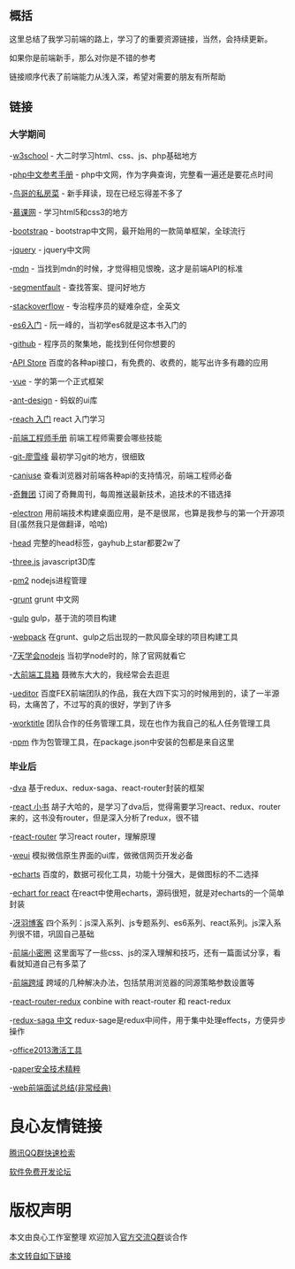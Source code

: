 ## 概括

这里总结了我学习前端的路上，学习了的重要资源链接，当然，会持续更新。

如果你是前端新手，那么对你是不错的参考

链接顺序代表了前端能力从浅入深，希望对需要的朋友有所帮助

## 链接

### 大学期间

-[w3school](http://u.720life.cn/g/099f51a56d4403ecef9788827bcd5cee38cc0da757b1b7c048f44c604c1e207a) - 大二时学习html、css、js、php基础地方

-[php中文参考手册](http://u.720life.cn/g/74600cc848fc21935f3dab9fc998167ef0311f906755937d3ab19b275d42fac1) - php中文网，作为字典查询，完整看一遍还是要花点时间

-[鸟哥的私房菜](http://u.720life.cn/g/9b4a1380e2aa619eac4d900347bdc8b988b3227d0eaf6623ada963ebde1c3087f4b7f7f76f0c26d9d72d31a6765286c6243259cafe1533cd01148e593a42084d) - 新手拜读，现在已经忘得差不多了

-[慕课网](http://u.720life.cn/g/9bdca284b716378ad8944a645c76d0189667a46ba284f89d536eb3a5eef61b9b) - 学习html5和css3的地方

-[bootstrap](http://u.720life.cn/g/5dc63d04a35b84846e193be705862c773cff2a22a6b2940498e28eb01e58b4bd) - bootstrap中文网，最开始用的一款简单框架，全球流行

-[jquery](http://u.720life.cn/g/6fe71836240acef38e3c647f9ec46b1afe20b79fafb55c378bb29644cca58ea3) - jquery中文网

-[mdn](http://u.720life.cn/g/a69e8f5dba5b4106ccc3875c547b1484a6bf67fa438ba2a919d3804020328d14d0de5cfeb1d757df6904bb9be2717ce7) - 当找到mdn的时候，才觉得相见恨晚，这才是前端API的标准

-[segmentfault](http://u.720life.cn/g/6900aa436d7855810ebad430307e6f919f14b8af37b8d4136375f90a9f99268b) - 查找答案、提问好地方

-[stackoverflow](http://u.720life.cn/g/ddb1c8aa997182cb1a4af16f7df3945225291d6bf6ed809a575b730d6a89356e) - 专治程序员的疑难杂症，全英文

-[es6入门](http://u.720life.cn/g/c7e32d8c72c7a7f0f5b5c90906d58401de88daa71903caa8cbcd07f11dacd0f698b87afefc643e2f17f72ff0c79435a3) - 阮一峰的，当初学es6就是这本书入门的

-[github](http://u.720life.cn/g/54145d0471d91890860f7f8463c03046d45c0ae7090bb1b2bd83912ab32555db) - 程序员的聚集地，能找到任何你想要的

-[API Store](http://u.720life.cn/g/4abe58d7b808fe23193ed71d22fbf271621b23a249fe0c0c7a4bf521324fbdcf) 百度的各种api接口，有免费的、收费的，能写出许多有趣的应用

-[vue](http://u.720life.cn/g/1eea7f654038e3466b5f7afd82540e029cf1cf4f4ebcade1fd3faec47dce2808) - 学的第一个正式框架

-[ant-design](http://u.720life.cn/g/19f81165ca0412019ffde45bafddc8e5e236bc107020192e1f9a2c3fc4c98be1) - 蚂蚁的ui库

-[reach 入门](http://u.720life.cn/g/5da9c1d20248dc83c762d0f7e4617ed1f5f1148653499db67ab69a8ba6f6f7af4943e6a864105aa07b10bda053f5264d9d16e57cea09b6d5e8adafed65362400) react 入门学习

-[前端工程师手册](http://u.720life.cn/g/f388a6cc44144c8f7310012b62c989671eb41e8f55ad38d77168e1add635f389883371573347d27a2f04fc4554696379a9e52cbacc5b3f6e2bdb710fe3a21fa2) 前端工程师需要会哪些技能

-[git-廖雪峰](http://u.720life.cn/g/9b8d29ac1aabbb6c866097153391995c9659e4f411aa0552d3aa69a918eb02b7c1d7943ffdea886fc016cb5345597691ec9d70f5f3a311cc0256382782dbb12bb323ba9ea9edee714c562b1c895b92f7fb9ba911099ba2ebfcd243e63a24d0ec) 最初学习git的地方，很细致

-[caniuse](http://u.720life.cn/g/73cd01161ee36eaee41105540d84b74e148fa15d5cd1a1f998adbc5b86ee8631) 查看浏览器对前端各种api的支持情况，前端工程师必备

-[奇舞团](http://u.720life.cn/g/7205b0abcadeee742f5d987d799645747ec3284882834e004df8187caec99a09) 订阅了奇舞周刊，每周推送最新技术，追技术的不错选择

-[electron](http://u.720life.cn/g/54145d0471d91890860f7f8463c0304637d42c0ea91f92b54e3d94e70c57cf620dadfce8cd32b190196c88b023b5e62a) 用前端技术构建桌面应用，是不是很屌，也算是我参与的第一个开源项目(虽然我只是做翻译，哈哈)

-[head](http://u.720life.cn/g/54145d0471d91890860f7f8463c030465ef512710b177012c18d3b266a64ff84b33c121c21a9a5e7d960d8f1228f30d0) 完整的head标签，gayhub上star都要2w了

-[three.js](http://u.720life.cn/g/54145d0471d91890860f7f8463c03046f9eaa7f02baf2c97d75b89cbb0e0177e1d50d9aad576094f2db15f119878bd02) javascript3D库

-[pm2](http://u.720life.cn/g/920c024f0b8c5aa5e32c4f88af4e6c96e4ec2db703d837f6f6bb0265b201e991f92ce17d17c00353c0acfa95f3c1eedf) nodejs进程管理

-[grunt](http://u.720life.cn/g/5d1a671265e2bf05c667d2c519b788c42f81f54a2e87e99e65ec0b952a71c9a3) grunt 中文网

-[gulp](http://u.720life.cn/g/54145d0471d91890860f7f8463c03046b01dea41234971cf16fbaba7df399624) gulp，基于流的项目构建

-[webpack](http://u.720life.cn/g/a0e491e692f4c8fca6cdc992099640a7fa6e873ad920a3ee2f6601abb8cc52ab) 在grunt、gulp之后出现的一款风靡全球的项目构建工具

-[7天学会nodejs](http://u.720life.cn/g/00f3930a04c9f79578cc7856a22dc0069bec2e52ce2bdf9c6599ee56eae98389c5f4f490d9dffa09d11ef5003e41ad14) 当初学node时的，除了官网就看它

-[大前端工具箱](http://u.720life.cn/g/54145d0471d91890860f7f8463c030465a14bfa9e3575c8125da366c8978a3c4225927ceb05101776ef2fbfc5db457b6b6f4361796f5c184a1fdada9487fb91c) 聂微东大大的，我经常会去逛逛

-[ueditor](http://u.720life.cn/g/2ec7fed527cfc306d0ab68523b3da8a69027d3003dd3c350ab9216c8c140cdd2) 百度FEX前端团队的作品，我在大四下实习的时候用到的，读了一半源码，太痛苦了，不过写的真的很好，学到了许多

-[worktitle](http://u.720life.cn/g/0788873ffc3e127aee3f1cbdc57f021fc4173803fec51ed8d7b824d1a650c2e6) 团队合作的任务管理工具，现在也作为我自己的私人任务管理工具

-[npm](http://u.720life.cn/g/920c024f0b8c5aa5e32c4f88af4e6c963ac4e53f8a43f7c3d25154209847e9d0) 作为包管理工具，在package.json中安装的包都是来自这里

### 毕业后

-[dva](http://u.720life.cn/g/54145d0471d91890860f7f8463c030469d1502670a34ed677801ded097ec0276) 基于redux、redux-saga、react-router封装的框架

-[react 小书](http://u.720life.cn/g/fb4250e551317825e47eaa3ccc08cf8ad0c03a9fc3331743a370a34e5f38a548aadc63dfbf6d4a5ab43fdfefe6c5c1df) 胡子大哈的，是学习了dva后，觉得需要学习react、redux、router来的，这书没有router，但是深入分析了redux，很不错

-[react-router](http://u.720life.cn/g/de5a21f0bcacda322ee7034e84ea860ba781b7b0b93e4538ff303beb6dc20ed48ff99ceefc51d7db42b82de97492007ed65a8aef3c7369159d3b781f9aacb473) 学习react router，理解原理

-[weui](http://u.720life.cn/g/54145d0471d91890860f7f8463c03046ef1c163f6f60be84f65462638feee3d5) 模拟微信原生界面的ui库，做微信网页开发必备

-[echarts](http://u.720life.cn/g/3ae663c7907c8270970591085eabb6083073dd84cd310fe27704a55237a0fac1) 百度的，数据可视化工具，功能十分强大，是做图标的不二选择

-[echart for react](http://u.720life.cn/g/54145d0471d91890860f7f8463c030463d54eb7219219f7e87d00d72fc7b3d16843b34ad6a2c6b8c92aab4ef9c66ecb4) 在react中使用echarts，源码很短，就是对echarts的一个简单封装

-[冴羽博客](http://u.720life.cn/g/54145d0471d91890860f7f8463c0304651bd631b50be79ae38b8ad2814fd71e070d13fe89047223e3b1e9ccbcb270f55) 四个系列：js深入系列、js专题系列、es6系列、react系列。js深入系列很不错，巩固自己基础

-[前端小密圈](http://u.720life.cn/g/54145d0471d91890860f7f8463c03046e5adfcab3a42c53a33885dc5d79d1e1c) 这里面写了一些css、js的深入理解和技巧，还有一篇面试分享，看看就知道自己有多菜了

-[前端跨域](http://u.720life.cn/g/87bbd50441ad714fa4b3a92b06a39057c99d561856c3866c7b363085c26fdd7b0a582647c74dda3a9e26272bb30e93b419d99b2bf2955324967c2f89a20b4d9621e3e2e00cb1a1631df46d47129e5c8459e5b5e343f4b98d991d81a375e4666a6c58d1edd57b181cec3287f3b31d462722061e67c53d9f1f07996c3efd87fcbb) 跨域的几种解决办法，包括禁用浏览器的同源策略参数设置等

-[react-router-redux](http://u.720life.cn/g/54145d0471d91890860f7f8463c030461bf46b11e0e8781b57c1a091edd475403133b6594bce0c905644b79c29058435) conbine with react-router 和 react-redux

-[redux-saga 中文](http://u.720life.cn/g/ff4fca7185d3b7983adc374f0eb371be74e973d7449ae96ee907f86ba9f77dbb644809cfd689325039d273b3c05c651a) redux-sage是redux中间件，用于集中处理effects，方便异步操作

-[office2013激活工具](http://u.720life.cn/g/d47e402704915d3bea7686bcd5bdba93cf60a408bef05da8322b089460bff705)

-[paper安全技术精粹](http://u.720life.cn/g/2d46f1e47e471cd1610e003fe0bfda6d548528ab8aa70b98b70a1230a57b10ad)

-[web前端面试总结(非常经典)](http://u.720life.cn/g/39c633c244cc8ef593d241face2462ba409cdd5dacd2936fef9d75ede030d80df4bd970c3ace1bbd99f187ba3a5778f235fe67c2739c0fd3fc15d92dc81df20f)



 # 良心友情链接

[腾讯QQ群快速检索](http://u.720life.cn/s/8cf73f7c)

[软件免费开发论坛](http://u.720life.cn/s/bbb01dc0)

# 版权声明 

本文由良心工作室整理 欢迎加入[官方交流Q群](https://u.720life.cn/s/f2316816)谈合作

[本文转自如下链接](http://u.720life.cn/g/2e71d0f0a5c601172267ba20d3a43c6e5a9b6a1ca33274e9eda59ffe5b773e691c21b45f5df545cbb6ca4d283619f2f18aff6b0572f8e15455e873dee82ad241)